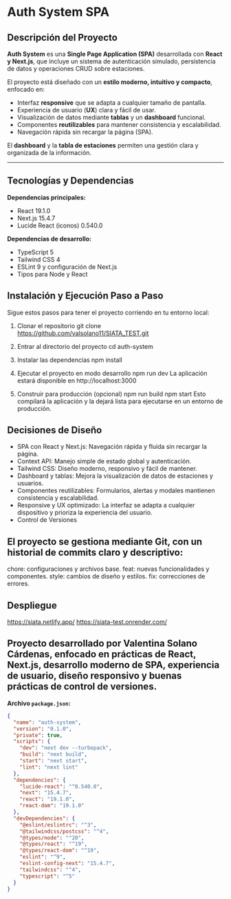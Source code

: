 # Auth System SPA

## Descripción del Proyecto
**Auth System** es una **Single Page Application (SPA)** desarrollada con **React y Next.js**, que incluye un sistema de autenticación simulado, persistencia de datos y operaciones CRUD sobre estaciones.  

El proyecto está diseñado con un **estilo moderno, intuitivo y compacto**, enfocado en:

- Interfaz **responsive** que se adapta a cualquier tamaño de pantalla.
- Experiencia de usuario (**UX**) clara y fácil de usar.
- Visualización de datos mediante **tablas** y un **dashboard** funcional.
- Componentes **reutilizables** para mantener consistencia y escalabilidad.
- Navegación rápida sin recargar la página (SPA).

El **dashboard** y la **tabla de estaciones** permiten una gestión clara y organizada de la información.

---

## Tecnologías y Dependencias

**Dependencias principales:**
- React 19.1.0
- Next.js 15.4.7
- Lucide React (iconos) 0.540.0

**Dependencias de desarrollo:**
- TypeScript 5
- Tailwind CSS 4
- ESLint 9 y configuración de Next.js
- Tipos para Node y React

## Instalación y Ejecución Paso a Paso
Sigue estos pasos para tener el proyecto corriendo en tu entorno local:

1. Clonar el repositorio
git clone https://github.com/valsolano11/SIATA_TEST.git

2. Entrar al directorio del proyecto
cd auth-system

3. Instalar las dependencias
npm install

4. Ejecutar el proyecto en modo desarrollo
npm run dev
La aplicación estará disponible en http://localhost:3000

5. Construir para producción (opcional)
npm run build
npm start
Esto compilará la aplicación y la dejará lista para ejecutarse en un entorno de producción.

## Decisiones de Diseño
- SPA con React y Next.js: Navegación rápida y fluida sin recargar la página.
- Context API: Manejo simple de estado global y autenticación.
- Tailwind CSS: Diseño moderno, responsivo y fácil de mantener.
- Dashboard y tablas: Mejora la visualización de datos de estaciones y usuarios.
- Componentes reutilizables: Formularios, alertas y modales mantienen consistencia y escalabilidad.
- Responsive y UX optimizado: La interfaz se adapta a cualquier dispositivo y prioriza la experiencia del usuario.
- Control de Versiones

## El proyecto se gestiona mediante Git, con un historial de commits claro y descriptivo:

chore: configuraciones y archivos base.
feat: nuevas funcionalidades y componentes.
style: cambios de diseño y estilos.
fix: correcciones de errores.
## Despliegue
https://siata.netlify.app/
https://siata-test.onrender.com/

## Proyecto desarrollado por Valentina Solano Cárdenas, enfocado en prácticas de React, Next.js, desarrollo moderno de SPA, experiencia de usuario, diseño responsivo y buenas prácticas de control de versiones.

**Archivo `package.json`:**
```json
{
  "name": "auth-system",
  "version": "0.1.0",
  "private": true,
  "scripts": {
    "dev": "next dev --turbopack",
    "build": "next build",
    "start": "next start",
    "lint": "next lint"
  },
  "dependencies": {
    "lucide-react": "^0.540.0",
    "next": "15.4.7",
    "react": "19.1.0",
    "react-dom": "19.1.0"
  },
  "devDependencies": {
    "@eslint/eslintrc": "^3",
    "@tailwindcss/postcss": "^4",
    "@types/node": "^20",
    "@types/react": "^19",
    "@types/react-dom": "^19",
    "eslint": "^9",
    "eslint-config-next": "15.4.7",
    "tailwindcss": "^4",
    "typescript": "^5"
  }
}


